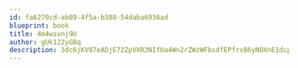 ```yaml
---
id: fa6270cd-ab89-4f5a-b380-54daba6936ad
blueprint: book
title: 4m4wsvnj9U
author: gUk122yGBq
description: 3dc6jKV87eADjE72ZpVXR3NIfUa4Wn2rZWzWFbsdfEPfrxB6yNOXnE1dcpGQP1H9jsxfO5YiIZeVDqzpiX7TnEH69Kw6Bwu9Q2Ot
---
```

